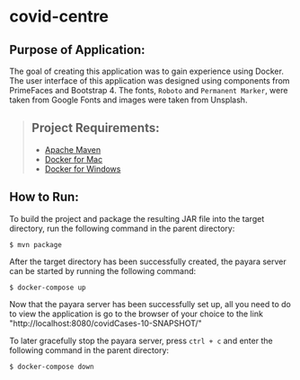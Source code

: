 # covid-centre

## Purpose of Application:
The goal of creating this application was to gain experience using Docker.
The user interface of this application was designed using components from PrimeFaces and Bootstrap 4. The fonts, `Roboto` and `Permanent Marker`, were taken from Google Fonts and images were taken from Unsplash.

> ## Project Requirements:
> - [Apache Maven](https://maven.apache.org/download.cgi)
> - [Docker for Mac](https://docs.docker.com/docker-for-mac/install/)
> - [Docker for Windows](https://docs.docker.com/docker-for-windows/install/)

## How to Run:
To build the project and package the resulting JAR file into the target directory, run the following command in the parent directory:  
```console
$ mvn package
```  

After the target directory has been successfully created, the payara server can be started by running the following command:  
```console
$ docker-compose up
```

Now that the payara server has been successfully set up, all you need to do to view the application is go to the browser of your choice to the link "http://localhost:8080/covidCases-10-SNAPSHOT/"

To later gracefully stop the payara server, press `ctrl + c` and enter the following command in the parent directory:  
```console
$ docker-compose down
```
